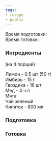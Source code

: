 ```yaml
---
tags:
- recipe
- public
---
```


Время подготовки:  
Время готовки:

### Ингредиенты

(на 4 порций)

Лимон - 0.5 шт (50 г)  
Имбирь - 15 г  
Гвоздика - 16 шт  
Мед - 4 ч.л  
Мята  
Чай зеленый  
Кипяток - 800 мл

### Подготовка

### Готовка
